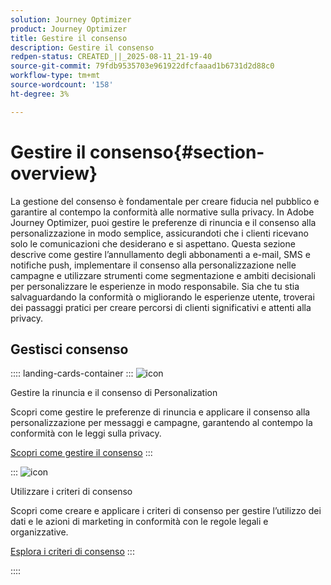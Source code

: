 ```yaml
---
solution: Journey Optimizer
product: Journey Optimizer
title: Gestire il consenso
description: Gestire il consenso
redpen-status: CREATED_||_2025-08-11_21-19-40
source-git-commit: 79fdb9535703e961922dfcfaaad1b6731d2d88c0
workflow-type: tm+mt
source-wordcount: '158'
ht-degree: 3%

---
```



# Gestire il consenso{#section-overview}

La gestione del consenso è fondamentale per creare fiducia nel pubblico e garantire al contempo la conformità alle normative sulla privacy. In Adobe Journey Optimizer, puoi gestire le preferenze di rinuncia e il consenso alla personalizzazione in modo semplice, assicurandoti che i clienti ricevano solo le comunicazioni che desiderano e si aspettano. Questa sezione descrive come gestire l’annullamento degli abbonamenti a e-mail, SMS e notifiche push, implementare il consenso alla personalizzazione nelle campagne e utilizzare strumenti come segmentazione e ambiti decisionali per personalizzare le esperienze in modo responsabile. Sia che tu stia salvaguardando la conformità o migliorando le esperienze utente, troverai dei passaggi pratici per creare percorsi di clienti significativi e attenti alla privacy.

## Gestisci consenso

:::: landing-cards-container
:::
![icon](https://cdn.experienceleague.adobe.com/icons/shield-halved.svg?lang=it)

Gestire la rinuncia e il consenso di Personalization

Scopri come gestire le preferenze di rinuncia e applicare il consenso alla personalizzazione per messaggi e campagne, garantendo al contempo la conformità con le leggi sulla privacy.

[Scopri come gestire il consenso](../using/privacy/opt-out.md)
:::

:::
![icon](https://cdn.experienceleague.adobe.com/icons/gear.svg?lang=it)

Utilizzare i criteri di consenso

Scopri come creare e applicare i criteri di consenso per gestire l’utilizzo dei dati e le azioni di marketing in conformità con le regole legali e organizzative.

[Esplora i criteri di consenso](../using/action/consent.md)
:::

::::
